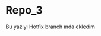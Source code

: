 # Repo_3
Bu yazıyı Hotfix branch ında ekledim
<html>
<head>
    <title>http://www.yazilimkodlama.com/</title>
    <script type="text/javascript">
        document.write("<table border='3'><tr>");
        for (var x = 1; x <= 10; x++) {
        document.write("<td>");
            for (var i = 1; i <= 10; i++) {
                document.write(x+"x" + i + "=" + x * i + "<br/>");
            }
            if(x==5)
            {
            document.write("</tr><tr>");
            }
            document.write("</td>");
        }
        document.write("</tr><table>");
    </script>
</head>
<body>
</body>
</html>
